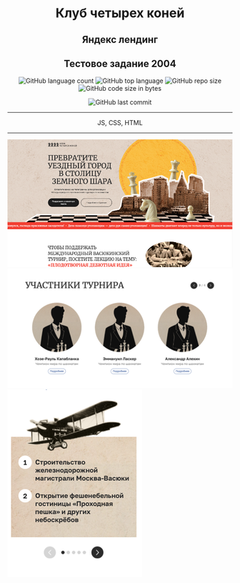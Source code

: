 <h1 align="center">Клуб четырех коней</h1>
<h2 align="center">Яндекс лендинг</h2>
<h2 align="center">Тестовое задание 2004</h2>

<div align="center">

![GitHub language count](https://img.shields.io/github/languages/count/Sergey-Maxim0v/yandex-landing-2024)
![GitHub top language](https://img.shields.io/github/languages/top/Sergey-Maxim0v/yandex-landing-2024)
![GitHub repo size](https://img.shields.io/github/repo-size/Sergey-Maxim0v/yandex-landing-2024)
![GitHub code size in bytes](https://img.shields.io/github/languages/code-size/Sergey-Maxim0v/yandex-landing-2024)

![GitHub last commit](https://img.shields.io/github/last-commit/Sergey-Maxim0v/yandex-landing-2024)

</div>

---

<div align="center">
JS, CSS, HTML
</div>

---
![Image 1](./assets/readme_images/main.png)
![Image 2](./assets/readme_images/slider2.png)
![Image 3](./assets/readme_images/slider1.png)